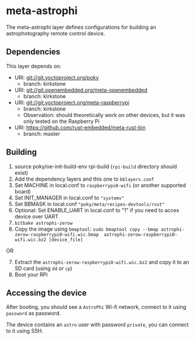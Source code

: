 # meta-astrophi

The meta-astrophi layer defines configurations for building an astrophotography remote
control device.

## Dependencies

This layer depends on:

* URI: <git://git.yoctoproject.org/poky>
  * branch: kirkstone
* URI: <git://git.openembedded.org/meta-openembedded>
  * branch: kirkstone
* URI: <git://git.yoctoproject.org/meta-raspberrypi>
  * branch: kirkstone
  * Observation: should theoretically work on other devices, but it was only tested on the Raspberry Pi
* URI: <https://github.com/rust-embedded/meta-rust-bin>
  * branch: master
  
## Building

1. source poky/oe-init-build-env rpi-build (`rpi-build` directory should exist)
2. Add the dependency layers and this one to `bblayers.conf` 
3. Set MACHINE in local.conf to `raspberrypi0-wifi` (or another supported board)
4. Set INIT_MANAGER in local.conf to `"systemv"`
5. Set BBMASK in local.conf `"poky/meta/recipes-devtools/rust"`
6. Optional: Set ENABLE_UART in local.conf to "1" if you need to acces device over UART
7. `bitbake astrophi-zerow`
8. Copy the image using `bmaptool`: `sudo bmaptool copy --bmap astrophi-zerow-raspberrypi0-wifi.wic.bmap  astrophi-zerow-raspberrypi0-wifi.wic.bz2 [device_file]`
   
OR

7. Extract the `astrophi-zerow-raspberrypi0-wifi.wic.bz2` and copy it to an SD card (using `dd` or `cp`)
8. Boot your RPi

## Accessing the device

After booting, you should see a `AstroPhi` Wi-fi network, connect to it using `password` as password. 

The device contains an `astro` user with password `private`, you can connect to it using SSH.

